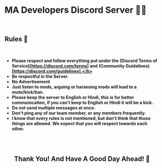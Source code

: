 # MA Developers Discord Server 👨‍💻
<br>

## <b>Rules 📃</b>

<br>

 - <b>Please respect and follow everything put under the (Discord Terms of Service)[https://discord.com/terms] and (Community Guidelines)[https://discord.com/guidelines].</b>
 - <b>Be respectful in the Server.</b>
 - <b>No Advertisement</b>
 - <b>Just listen to mods, arguing or harassing mods will lead to a mute/kick/ban.</b>
 - <b>Please keep the server to English or Hindi, this is for better communication, if you can’t keep to English or Hindi it will be a kick.</b>
 - <b>Do not send multiple messages at once.</b>
 - <b>Don't ping any of our team member, or any members frequently.</b>
 - <b>I know that every rules is not mentioned, but don't think that those things are allowed. We expect that you will respect towards each other.</b>

<br><br>

<div align='center'>
    <h2>Thank You! And Have A Good Day Ahead! 🤗</h2>
</div>
